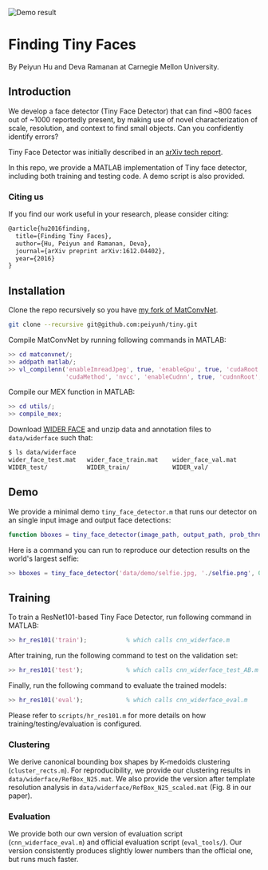 ![Demo result](https://raw.githubusercontent.com/peiyunh/tiny/master/selfie.png)

# Finding Tiny Faces
By Peiyun Hu and Deva Ramanan at Carnegie Mellon University. 

## Introduction
We develop a face detector (Tiny Face Detector) that can find ~800 faces out of ~1000 reportedly present, by making use of novel characterization of scale, resolution, and context to find small objects. Can you confidently identify errors? 

Tiny Face Detector was initially described in an [arXiv tech report](https://arxiv.org/abs/1612.04402). 

In this repo, we provide a MATLAB implementation of Tiny face detector, including both training and testing code. A demo script is also provided. 

### Citing us
If you find our work useful in your research, please consider citing: 
```latex
@article{hu2016finding,
  title={Finding Tiny Faces},
  author={Hu, Peiyun and Ramanan, Deva},
  journal={arXiv preprint arXiv:1612.04402},
  year={2016}
}
```

## Installation 
Clone the repo recursively so you have [my fork of MatConvNet](https://github.com/peiyunh/matconvnet/tree/9822ec97f35cf5a56ae22707cc1c04e0d738e7db). 
```zsh
git clone --recursive git@github.com:peiyunh/tiny.git
```

Compile MatConvNet by running following commands in MATLAB: 
```Matlab
>> cd matconvnet/;
>> addpath matlab/; 
>> vl_compilenn('enableImreadJpeg', true, 'enableGpu', true, 'cudaRoot', [cuda_dir],...
                'cudaMethod', 'nvcc', 'enableCudnn', true, 'cudnnRoot', [cudnn_dir]);
```

Compile our MEX function in MATLAB: 
```Matlab
>> cd utils/;
>> compile_mex; 
```

Download [WIDER FACE](http://mmlab.ie.cuhk.edu.hk/projects/WIDERFace/) and unzip data and annotation files to `data/widerface` such that: 
```zsh
$ ls data/widerface
wider_face_test.mat   wider_face_train.mat    wider_face_val.mat
WIDER_test/           WIDER_train/            WIDER_val/
```

## Demo
We provide a minimal demo `tiny_face_detector.m` that runs our detector on an single input image and output face detections: 
```Matlab
function bboxes = tiny_face_detector(image_path, output_path, prob_thresh, nms_thresh, gpu_id)
```

Here is a command you can run to reproduce our detection results on the world's largest selfie: 
```Matlab 
>> bboxes = tiny_face_detector('data/demo/selfie.jpg, './selfie.png', 0.5, 0.1, 1)
```

## Training 
To train a ResNet101-based Tiny Face Detector, run following command in MATLAB: 
```Matlab
>> hr_res101('train');           % which calls cnn_widerface.m
```

After training, run the following command to test on the validation set: 
```Matlab
>> hr_res101('test');            % which calls cnn_widerface_test_AB.m 
```

Finally, run the following command to evaluate the trained models: 
```Matlab
>> hr_res101('eval');            % which calls cnn_widerface_eval.m
```

Please refer to `scripts/hr_res101.m` for more details on how training/testing/evaluation is configured. 

### Clustering
We derive canonical bounding box shapes by K-medoids clustering (`cluster_rects.m`). For reproducibility, we provide our clustering results in `data/widerface/RefBox_N25.mat`. We also provide the version after template resolution analysis in `data/widerface/RefBox_N25_scaled.mat` (Fig. 8 in our paper).

### Evaluation
We provide both our own version of evaluation script (`cnn_widerface_eval.m`) and official evaluation script (`eval_tools/`). Our version consistently produces slightly lower numbers than the official one, but runs much faster. 
